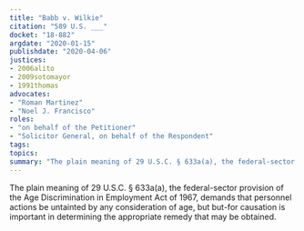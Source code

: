 ```yaml
---
title: "Babb v. Wilkie"
citation: "589 U.S. ___"
docket: "18-882"
argdate: "2020-01-15"
publishdate: "2020-04-06"
justices:
- 2006alito
- 2009sotomayor
- 1991thomas
advocates:
- "Roman Martinez"
- "Noel J. Francisco"
roles:
- "on behalf of the Petitioner"
- "Solicitor General, on behalf of the Respondent"
tags:
topics:
summary: "The plain meaning of 29 U.S.C. § 633a(a), the federal-sector provision of the Age Discrimination in Employment Act of 1967, demands that personnel actions be untainted by any consideration of age, but but-for causation is important in determining the appropriate remedy that may be obtained."
---
```

The plain meaning of 29 U.S.C. § 633a(a), the federal-sector provision of the Age Discrimination in Employment Act of 1967, demands that personnel actions be untainted by any consideration of age, but but-for causation is important in determining the appropriate remedy that may be obtained.
